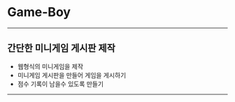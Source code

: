 # Game-Boy
***
## 간단한 미니게임 게시판 제작
- 웹형식의 미니게임을 제작
- 미니게임 게시판을 만들어 게임을 게시하기
- 점수 기록이 남을수 있도록 만들기
***
